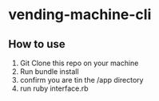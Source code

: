 # vending-machine-cli

## How to use

1. Git Clone this repo on your machine
2. Run bundle install
3. confirm you are tin the /app directory
4. run ruby interface.rb

